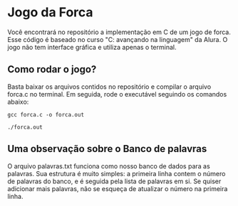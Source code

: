# Jogo da Forca

Você encontrará no repositório a implementação em C de um jogo de forca. Esse código é baseado no curso "C:
avançando na linguagem" da Alura. O jogo não tem interface gráfica e utiliza apenas o terminal.

## Como rodar o jogo?

Basta baixar os arquivos contidos no repositório e compilar o arquivo forca.c no terminal. Em seguida, rode o executável seguindo os comandos abaixo:

``gcc forca.c -o forca.out  ``

``./forca.out  ``

## Uma observação sobre o Banco de palavras

O arquivo palavras.txt funciona como nosso banco de dados para as palavras. Sua estrutura é muito simples: a primeira linha contem o número de palavras do banco, e é seguida pela lista de palavras em si. Se quiser adicionar mais palavras, não se esqueça de atualizar o número na primeira linha.

